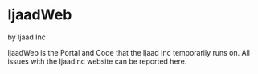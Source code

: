 # IjaadWeb
by Ijaad Inc


IjaadWeb is the Portal and Code that the Ijaad Inc temporarily runs on. All issues with the IjaadInc website can be reported here.
